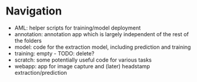 # Navigation

- AML: helper scripts for training/model deployment
- annotation: annotation app which is largely independent of the rest of the folders
- model: code for the extraction model, including prediction and training
- training: empty - TODO: delete?
- scratch: some potentially useful code for various tasks
- webapp: app for image capture and (later) headstamp extraction/prediction



